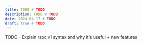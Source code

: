 ```yaml
---
title: TODO # TODO
description: TODO # TODO
date: 2024-04-17 # TODO
draft: true # TODO
---
```


TODO - Explain rspc v1 syntax and why it's useful + new features